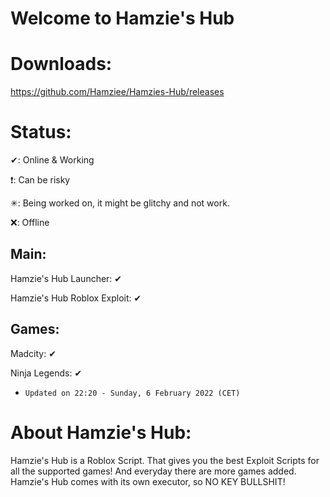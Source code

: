 # Welcome to Hamzie's Hub

# Downloads:

https://github.com/Hamziee/Hamzies-Hub/releases

# Status:
>
✔: Online & Working
>
❗: Can be risky
>
✳: Being worked on, it might be glitchy and not work.
>
❌: Offline

## Main:
>
Hamzie's Hub Launcher: ✔
>
Hamzie's Hub Roblox Exploit: ✔

## Games:
>
Madcity: ✔
>
Ninja Legends: ✔
>
* `Updated on 22:20 - Sunday, 6 February 2022 (CET)`
# About Hamzie's Hub:

Hamzie's Hub is a Roblox Script. That gives you the best Exploit Scripts for all the supported games! And everyday there are more games added. Hamzie's Hub comes with its own executor, so NO KEY BULLSHIT!

